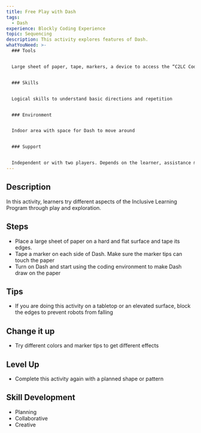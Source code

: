 ```yaml
---
title: Free Play with Dash
tags:
  - Dash
experience: Blockly Coding Experience
topic: Sequencing
description: This activity explores features of Dash.
whatYouNeed: >-
  ### Tools


  Large sheet of paper, tape, markers, a device to access the “C2LC Coding Environment” and/or Block.ly, Dash


  ### Skills


  Logical skills to understand basic directions and repetition


  ### Environment


  Indoor area with space for Dash to move around


  ### Support


  Independent or with two players. Depends on the learner, assistance may be required to guide or facilitate
---
```

## Description

In this activity, learners try different aspects of the Inclusive Learning Program through play and exploration.

## Steps

* Place a large sheet of paper on a hard and flat surface and tape its edges.
* Tape a marker on each side of Dash. Make sure the marker tips can touch the paper
* Turn on Dash and start using the coding environment to make Dash draw on the paper

## Tips

* If you are doing this activity on a tabletop or an elevated surface, block the edges to prevent robots from falling

## Change it up

* Try different colors and marker tips to get different effects

## Level Up 

* Complete this activity again with a planned shape or pattern

## Skill Development

* Planning
* Collaborative
* Creative
